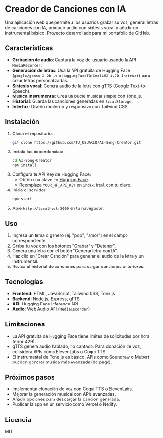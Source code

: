 # Creador de Canciones con IA

Una aplicación web que permite a los usuarios grabar su voz, generar letras de canciones con IA, producir audio con síntesis vocal y añadir un instrumental básico. Proyecto desarrollado para mi portafolio de GitHub.

## Características
- **Grabación de audio**: Captura la voz del usuario usando la API `MediaRecorder`.
- **Generación de letras**: Usa la API gratuita de Hugging Face (`google/gemma-2-2b-it` o `HuggingFaceTB/SmolLM2-1.7B-Instruct`) para crear letras personalizadas.
- **Síntesis vocal**: Genera audio de la letra con gTTS (Google Text-to-Speech).
- **Música instrumental**: Crea un bucle musical simple con Tone.js.
- **Historial**: Guarda las canciones generadas en `localStorage`.
- **Interfaz**: Diseño moderno y responsivo con Tailwind CSS.

## Instalación
1. Clona el repositorio:
   ```bash
   git clone https://github.com/TU_USUARIO/AI-Song-Creator.git
   ```
2. Instala las dependencias:
   ```bash
   cd AI-Song-Creator
   npm install
   ```
3. Configura tu API Key de Hugging Face:
   - Obtén una clave en [Hugging Face](https://huggingface.co/settings/tokens).
   - Reemplaza `YOUR_HF_API_KEY` en `index.html` con tu clave.
4. Inicia el servidor:
   ```bash
   npm start
   ```
5. Abre `http://localhost:3000` en tu navegador.

## Uso
1. Ingresa un tema o género (ej. "pop", "amor") en el campo correspondiente.
2. Graba tu voz con los botones "Grabar" y "Detener".
3. Genera una letra con el botón "Generar letra con IA".
4. Haz clic en "Crear Canción" para generar el audio de la letra y un instrumental.
5. Revisa el historial de canciones para cargar canciones anteriores.

## Tecnologías
- **Frontend**: HTML, JavaScript, Tailwind CSS, Tone.js
- **Backend**: Node.js, Express, gTTS
- **API**: Hugging Face Inference API
- **Audio**: Web Audio API (`MediaRecorder`)

## Limitaciones
- La API gratuita de Hugging Face tiene límites de solicitudes por hora (error 429).
- gTTS genera audio hablado, no cantado. Para clonación de voz, considera APIs como ElevenLabs o Coqui TTS.
- El instrumental de Tone.js es básico. APIs como Soundraw o Mubert pueden generar música más avanzada (de pago).

## Próximos pasos
- Implementar clonación de voz con Coqui TTS o ElevenLabs.
- Mejorar la generación musical con APIs avanzadas.
- Añadir opciones para descargar la canción generada.
- Publicar la app en un servicio como Vercel o Netlify.

## Licencia
MIT